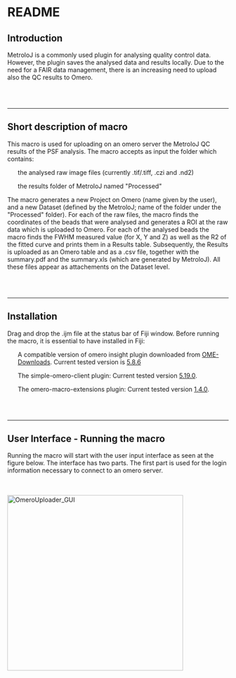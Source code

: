 <h1>README</h1>
<h2>Introduction</h2>
<p>MetroloJ is a commonly used plugin for analysing quality control data. However, the plugin saves the analysed data and results locally.
Due to the need for a FAIR data management, there is an increasing need to upload also the QC results to Omero.</p>
<br><br>
<hr>
<h2>Short description of macro</h2>
This macro is used for uploading on an omero server the MetroloJ QC results of the PSF analysis. 
The macro accepts as input the folder which contains:

<ul>the analysed raw image files (currently .tif/.tiff, .czi and .nd2)</ul>
<ul>the results folder of MetroloJ named "Processed"</ul>
<p>The macro generates a new Project on Omero (name given by the user), and a new Dataset (defined by the MetroloJ; name of the folder under the "Processed" folder).
For each of the raw files, the macro finds the coordinates of the beads that were analysed and generates a ROI at the raw data which is uploaded to Omero.
For each of the analysed beads the macro finds the FWHM measured value (for X, Y and Z) as well as the R2 of the fitted curve and prints them in a Results table. 
Subsequently, the Results is uploaded as an Omero table and as a .csv file,  together with the summary.pdf and the summary.xls (which are generated by MetroloJ). All these files appear as attachements on the Dataset level.</p>
<br><br>
<hr>
<h2>Installation</h2>
Drag and drop the .ijm file at the status bar of Fiji window.
Before running the macro, it is essential to have installed in Fiji:
<ul>A compatible version of omero insight plugin downloaded from <a href="https://www.openmicroscopy.org/omero/downloads/">OME-Downloads</a>. Current tested version is <a href="https://github.com/ome/omero-insight/releases/download/v5.8.6/omero_ij-5.8.6-all.jar">5.8.6</a></ul>
<ul>The simple-omero-client plugin: Current tested version <a href="https://github.com/GReD-Clermont/simple-omero-client/releases/tag/5.19.0">5.19.0</a>.</ul>
<ul>The omero-macro-extensions plugin: Current tested version <a href="https://github.com/GReD-Clermont/omero_macro-extensions/releases/tag/1.4.0">1.4.0</a>.</ul>
<br><br>
<hr>
<h2>User Interface - Running the macro</h2>
<p>Running the macro will start with the user input interface as seen at the figure below.
The interface has two parts. The first part is used for the login information necessary to connect to an omero server.</p>
<br><br>
<img width="400" alt="OmeroUploader_GUI" src="https://github.com/user-attachments/assets/22dd1b6d-21c4-43a2-b2f3-4cbf79e0549b" />
